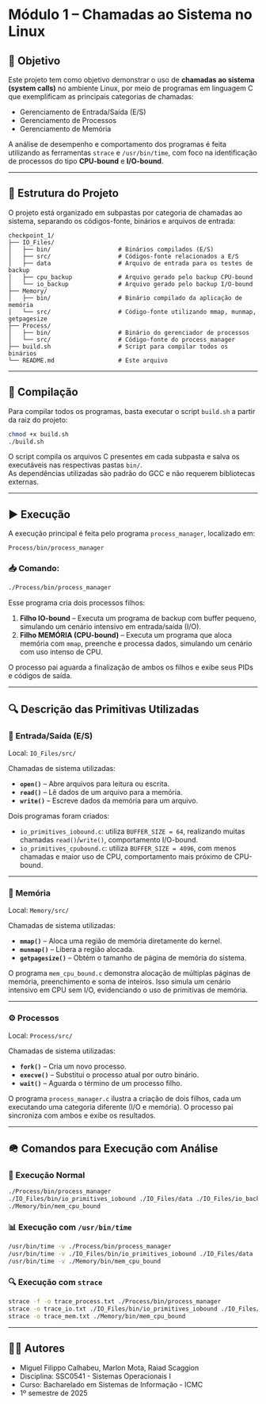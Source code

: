 # Módulo 1 – Chamadas ao Sistema no Linux

## 📌 Objetivo

Este projeto tem como objetivo demonstrar o uso de **chamadas ao sistema (system calls)** no ambiente Linux, por meio de programas em linguagem C que exemplificam as principais categorias de chamadas:

- Gerenciamento de Entrada/Saída (E/S)
- Gerenciamento de Processos
- Gerenciamento de Memória

A análise de desempenho e comportamento dos programas é feita utilizando as ferramentas `strace` e `/usr/bin/time`, com foco na identificação de processos do tipo **CPU-bound** e **I/O-bound**.

---

## 📁 Estrutura do Projeto

O projeto está organizado em subpastas por categoria de chamadas ao sistema, separando os códigos-fonte, binários e arquivos de entrada:

```
checkpoint_1/
├── IO_Files/
│   ├── bin/                   # Binários compilados (E/S)
│   ├── src/                   # Códigos-fonte relacionados a E/S
│   ├── data                   # Arquivo de entrada para os testes de backup
│   ├── cpu_backup             # Arquivo gerado pelo backup CPU-bound
│   └── io_backup              # Arquivo gerado pelo backup I/O-bound
├── Memory/
│   ├── bin/                   # Binário compilado da aplicação de memória
│   └── src/                   # Código-fonte utilizando mmap, munmap, getpagesize
├── Process/
│   ├── bin/                   # Binário do gerenciador de processos
│   └── src/                   # Código-fonte do process_manager
├── build.sh                   # Script para compilar todos os binários
└── README.md                  # Este arquivo
```

---

## 🔧 Compilação

Para compilar todos os programas, basta executar o script `build.sh` a partir da raiz do projeto:

```bash
chmod +x build.sh
./build.sh
```

O script compila os arquivos C presentes em cada subpasta e salva os executáveis nas respectivas pastas `bin/`.\
As dependências utilizadas são padrão do GCC e não requerem bibliotecas externas.

---

## ▶️ Execução

A execução principal é feita pelo programa `process_manager`, localizado em:

```
Process/bin/process_manager
```

### 📥 Comando:

```bash
./Process/bin/process_manager
```

Esse programa cria dois processos filhos:

1. **Filho IO-bound** – Executa um programa de backup com buffer pequeno, simulando um cenário intensivo em entrada/saída (I/O).
2. **Filho MEMÓRIA (CPU-bound)** – Executa um programa que aloca memória com `mmap`, preenche e processa dados, simulando um cenário com uso intenso de CPU.

O processo pai aguarda a finalização de ambos os filhos e exibe seus PIDs e códigos de saída.

---

## 🔍 Descrição das Primitivas Utilizadas

### 📂 Entrada/Saída (E/S)

Local: `IO_Files/src/`

Chamadas de sistema utilizadas:

- **`open()`** – Abre arquivos para leitura ou escrita.
- **`read()`** – Lê dados de um arquivo para a memória.
- **`write()`** – Escreve dados da memória para um arquivo.

Dois programas foram criados:

- `io_primitives_iobound.c`: utiliza `BUFFER_SIZE = 64`, realizando muitas chamadas `read()`/`write()`, comportamento I/O-bound.
- `io_primitives_cpubound.c`: utiliza `BUFFER_SIZE = 4096`, com menos chamadas e maior uso de CPU, comportamento mais próximo de CPU-bound.

---

### 🧠 Memória

Local: `Memory/src/`

Chamadas de sistema utilizadas:

- **`mmap()`** – Aloca uma região de memória diretamente do kernel.
- **`munmap()`** – Libera a região alocada.
- **`getpagesize()`** – Obtém o tamanho de página de memória do sistema.

O programa `mem_cpu_bound.c` demonstra alocação de múltiplas páginas de memória, preenchimento e soma de inteiros. Isso simula um cenário intensivo em CPU sem I/O, evidenciando o uso de primitivas de memória.

---

### ⚙️ Processos

Local: `Process/src/`

Chamadas de sistema utilizadas:

- **`fork()`** – Cria um novo processo.
- **`execve()`** – Substitui o processo atual por outro binário.
- **`wait()`** – Aguarda o término de um processo filho.

O programa `process_manager.c` ilustra a criação de dois filhos, cada um executando uma categoria diferente (I/O e memória). O processo pai sincroniza com ambos e exibe os resultados.

---

## 🪖 Comandos para Execução com Análise

### 🔁 Execução Normal

```bash
./Process/bin/process_manager
./IO_Files/bin/io_primitives_iobound ./IO_Files/data ./IO_Files/io_backup
./Memory/bin/mem_cpu_bound
```

### 📊 Execução com `/usr/bin/time`

```bash
/usr/bin/time -v ./Process/bin/process_manager
/usr/bin/time -v ./IO_Files/bin/io_primitives_iobound ./IO_Files/data ./IO_Files/io_backup
/usr/bin/time -v ./Memory/bin/mem_cpu_bound
```

### 🔍 Execução com `strace`

```bash
strace -f -o trace_process.txt ./Process/bin/process_manager
strace -o trace_io.txt ./IO_Files/bin/io_primitives_iobound ./IO_Files/data ./IO_Files/io_backup
strace -o trace_mem.txt ./Memory/bin/mem_cpu_bound
```

---

## 👨‍💼 Autores

- Miguel Filippo Calhabeu, Marlon Mota, Raiad Scaggion
- Disciplina: SSC0541 - Sistemas Operacionais I
- Curso: Bacharelado em Sistemas de Informação - ICMC
- 1º semestre de 2025
